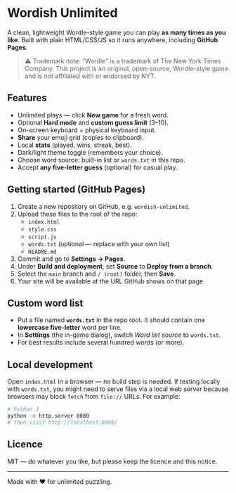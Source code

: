 # Wordish Unlimited

A clean, lightweight Wordle-style game you can play **as many times as you like**. Built with plain HTML/CSS/JS so it runs anywhere, including **GitHub Pages**.

> ⚠️ Trademark note: “Wordle” is a trademark of The New York Times Company. This project is an original, open-source, Wordle-style game and is not affiliated with or endorsed by NYT.

## Features

- Unlimited plays — click **New game** for a fresh word.
- Optional **Hard mode** and **custom guess limit** (3–10).
- On-screen keyboard + physical keyboard input.
- **Share** your emoji grid (copies to clipboard).
- Local **stats** (played, wins, streak, best).
- Dark/light theme toggle (remembers your choice).
- Choose word source: built-in list or `words.txt` in this repo.
- Accept **any five-letter guess** (optional) for casual play.

## Getting started (GitHub Pages)

1. Create a new repository on GitHub, e.g. `wordish-unlimited`.
2. Upload these files to the root of the repo:
   - `index.html`
   - `style.css`
   - `script.js`
   - `words.txt` (optional — replace with your own list)
   - `README.md`
3. Commit and go to **Settings → Pages**.
4. Under **Build and deployment**, set **Source** to **Deploy from a branch**.
5. Select the `main` branch and `/ (root)` folder, then **Save**.
6. Your site will be available at the URL GitHub shows on that page.

## Custom word list

- Put a file named **`words.txt`** in the repo root. It should contain one **lowercase five-letter** word per line.
- In **Settings** (the in-game dialog), switch *Word list source* to `words.txt`.
- For best results include several hundred words (or more).

## Local development

Open `index.html` in a browser — no build step is needed. If testing locally with `words.txt`, you might need to serve files via a local web server because browsers may block `fetch` from `file://` URLs. For example:

```bash
# Python 3
python -m http.server 8080
# then visit http://localhost:8080/
```

## Licence

MIT — do whatever you like, but please keep the licence and this notice.

---

Made with ❤️ for unlimited puzzling.
